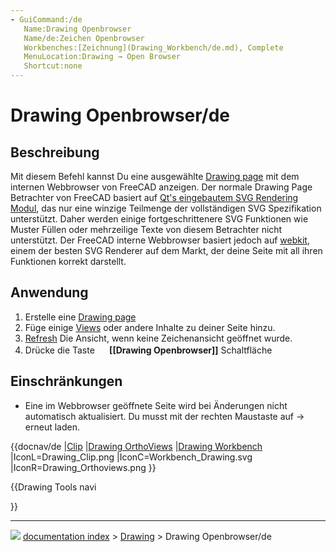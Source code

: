 ```yaml
---
- GuiCommand:/de
   Name:Drawing Openbrowser
   Name/de:Zeichen Openbrowser
   Workbenches:[Zeichnung](Drawing_Workbench/de.md), Complete
   MenuLocation:Drawing → Open Browser
   Shortcut:none
---
```


# Drawing Openbrowser/de

## Beschreibung

Mit diesem Befehl kannst Du eine ausgewählte [Drawing page](Drawing_Landscape_A3.md) mit dem internen Webbrowser von FreeCAD anzeigen. Der normale Drawing Page Betrachter von FreeCAD basiert auf [Qt\'s eingebautem SVG Rendering Modul](http://qt-project.org/doc/qt-5.0/qtsvg/svgrendering.html), das nur eine winzige Teilmenge der vollständigen SVG Spezifikation unterstützt. Daher werden einige fortgeschrittenere SVG Funktionen wie Muster Füllen oder mehrzeilige Texte von diesem Betrachter nicht unterstützt. Der FreeCAD interne Webbrowser basiert jedoch auf [webkit](http://en.wikipedia.org/wiki/WebKit), einem der besten SVG Renderer auf dem Markt, der deine Seite mit all ihren Funktionen korrekt darstellt.

## Anwendung

1.  Erstelle eine [Drawing page](Drawing_Landscape_A3.md)
2.  Füge einige [Views](Drawing_View.md) oder andere Inhalte zu deiner Seite hinzu.
3.  [Refresh](Std_Refresh.md) Die Ansicht, wenn keine Zeichenansicht geöffnet wurde.
4.  Drücke die Taste **<img src="images/Drawing_Openbrowser.png" width=16px> [[Drawing Openbrowser]]** Schaltfläche

## Einschränkungen

-   Eine im Webbrowser geöffnete Seite wird bei Änderungen nicht automatisch aktualisiert. Du musst mit der rechten Maustaste auf → erneut laden.


{{docnav/de
|[Clip](Drawing_Clip.md)
|[Drawing OrthoViews](Drawing_Orthoviews/de.md)
|[Drawing Workbench](Drawing_Workbench.md)
|IconL=Drawing_Clip.png
|IconC=Workbench_Drawing.svg
|IconR=Drawing_Orthoviews.png
}}


{{Drawing Tools navi

}}



---
![](images/Right_arrow.png) [documentation index](../README.md) > [Drawing](Category_Drawing.md) > Drawing Openbrowser/de
